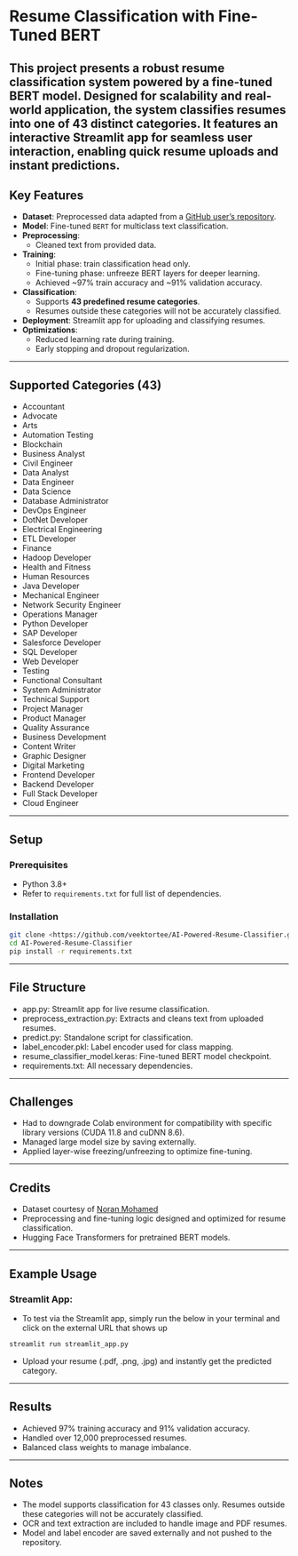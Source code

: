 # Resume Classification with Fine-Tuned BERT

This project presents a robust resume classification system powered by a fine-tuned BERT model. Designed for scalability and real-world application, the system classifies resumes into one of 43 distinct categories. It features an interactive Streamlit app for seamless user interaction, enabling quick resume uploads and instant predictions.
---

## Key Features
- **Dataset**: Preprocessed data adapted from a [GitHub user’s repository](https://github.com/noran-mohamed/Resume-Classification-Dataset).  
- **Model**: Fine-tuned `BERT` for multiclass text classification.  
- **Preprocessing**:  
  - Cleaned text from provided data.  
- **Training**:  
  - Initial phase: train classification head only.  
  - Fine-tuning phase: unfreeze BERT layers for deeper learning.  
  - Achieved ~97% train accuracy and ~91% validation accuracy.  
- **Classification**:  
  - Supports **43 predefined resume categories**.  
  - Resumes outside these categories will not be accurately classified.  
- **Deployment**: Streamlit app for uploading and classifying resumes.  
- **Optimizations**:  
  - Reduced learning rate during training.  
  - Early stopping and dropout regularization.  

---

## Supported Categories (43)
- Accountant  
- Advocate  
- Arts  
- Automation Testing  
- Blockchain  
- Business Analyst  
- Civil Engineer  
- Data Analyst  
- Data Engineer  
- Data Science  
- Database Administrator  
- DevOps Engineer  
- DotNet Developer  
- Electrical Engineering  
- ETL Developer  
- Finance  
- Hadoop Developer  
- Health and Fitness  
- Human Resources  
- Java Developer  
- Mechanical Engineer  
- Network Security Engineer  
- Operations Manager  
- Python Developer  
- SAP Developer  
- Salesforce Developer  
- SQL Developer  
- Web Developer  
- Testing  
- Functional Consultant  
- System Administrator  
- Technical Support  
- Project Manager  
- Product Manager  
- Quality Assurance  
- Business Development  
- Content Writer  
- Graphic Designer  
- Digital Marketing  
- Frontend Developer  
- Backend Developer  
- Full Stack Developer  
- Cloud Engineer  

---

## Setup
### Prerequisites
- Python 3.8+
- Refer to `requirements.txt` for full list of dependencies.

### Installation
```bash
git clone <https://github.com/veektortee/AI-Powered-Resume-Classifier.git>
cd AI-Powered-Resume-Classifier
pip install -r requirements.txt
```
---

## File Structure
- app.py: Streamlit app for live resume classification.
-	preprocess_extraction.py: Extracts and cleans text from uploaded resumes.
-	predict.py: Standalone script for classification.
- label_encoder.pkl: Label encoder used for class mapping.
-	resume_classifier_model.keras: Fine-tuned BERT model checkpoint.
-	requirements.txt: All necessary dependencies.

---

## Challenges
- Had to downgrade Colab environment for compatibility with specific library versions (CUDA 11.8 and cuDNN 8.6).
- Managed large model size by saving externally.
- Applied layer-wise freezing/unfreezing to optimize fine-tuning.

---

## Credits
- Dataset courtesy of [Noran Mohamed](https://github.com/noran-mohamed/Resume-Classification-Dataset)
- Preprocessing and fine-tuning logic designed and optimized for resume classification.
- Hugging Face Transformers for pretrained BERT models.

---

## Example Usage
### Streamlit App:
- To test via the Streamlit app, simply run the below in your terminal and click on the external URL that shows up
```bash
streamlit run streamlit_app.py
```
- Upload your resume (.pdf, .png, .jpg) and instantly get the predicted category.

---

## Results
- Achieved 97% training accuracy and 91% validation accuracy.
- Handled over 12,000 preprocessed resumes.
- Balanced class weights to manage imbalance.

---

## Notes
- The model supports classification for 43 classes only. Resumes outside these categories will not be accurately classified.
- OCR and text extraction are included to handle image and PDF resumes.
- Model and label encoder are saved externally and not pushed to the repository.
